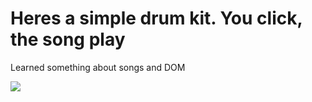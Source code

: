 # Heres a simple drum kit. You click, the song play

Learned something about songs and DOM 

<img src="https://media.discordapp.net/attachments/409692698258178049/1116434175222874202/image.png">
